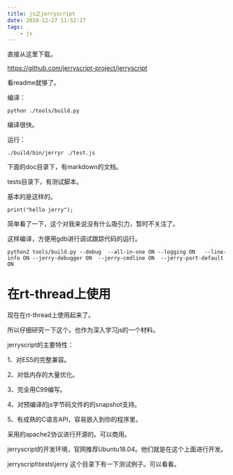 ```yaml
---
title: js之jerryscript
date: 2018-12-27 11:52:27
tags:
	- js
---
```




直接从这里下载。

https://github.com/jerryscript-project/jerryscript

看readme就够了。

编译：

```
python ./tools/build.py
```

编译很快。

运行：

```
./build/bin/jerryr ./test.js
```

下面的doc目录下，有markdown的文档。

tests目录下，有测试脚本。

基本的是这样的。

```
print("hello jerry");
```



简单看了一下，这个对我来说没有什么吸引力，暂时不关注了。

这样编译，方便用gdb进行调试跟踪代码的运行。

```
python2 tools/build.py --debug  --all-in-one ON --logging ON   --line-info ON --jerry-debugger ON  --jerry-cmdline ON  --jerry-port-default ON 
```



# 在rt-thread上使用

现在在rt-thread上使用起来了。

所以仔细研究一下这个。也作为深入学习js的一个材料。

jerryscript的主要特性：

1、对ES5的完整兼容。

2、对低内存的大量优化。

3、完全用C99编写。

4、对预编译的js字节码文件的的snapshot支持。

5、有成熟的C语言API，容易嵌入到你的程序里。

采用的apache2协议进行开源的。可以商用。



jerryscript的开发环境，官网推荐Ubuntu18.04。他们就是在这个上面进行开发。



jerryscript\tests\jerry 这个目录下有一下测试例子。可以看看。

